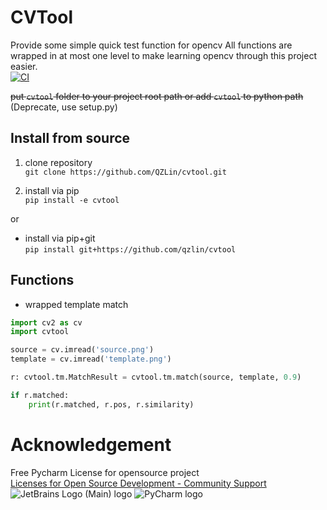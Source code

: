 # CVTool

Provide some simple quick test function for opencv
All functions are wrapped in at most one level to make learning opencv through this project easier.  
[![CI](https://github.com/QZLin/cvtool/actions/workflows/cl.yml/badge.svg)](https://github.com/QZLin/cvtool/actions/workflows/cl.yml)

~~put `cvtool` folder to your project root path or add `cvtool` to python path~~  
(Deprecate, use setup.py)

## Install from source

1. clone repository  
   `git clone https://github.com/QZLin/cvtool.git`

2. install via pip  
   `pip install -e cvtool`

or

* install via pip+git  
  `pip install git+https://github.com/qzlin/cvtool`

## Functions

* wrapped template match

```python
import cv2 as cv
import cvtool

source = cv.imread('source.png')
template = cv.imread('template.png')

r: cvtool.tm.MatchResult = cvtool.tm.match(source, template, 0.9)

if r.matched:
    print(r.matched, r.pos, r.similarity)
```

# Acknowledgement

Free Pycharm License for opensource project  
[Licenses for Open Source Development - Community Support](https://jb.gg/OpenSourceSupport)
![JetBrains Logo (Main) logo](https://resources.jetbrains.com/storage/products/company/brand/logos/jb_beam.png)
![PyCharm logo](https://resources.jetbrains.com/storage/products/company/brand/logos/PyCharm.png)
